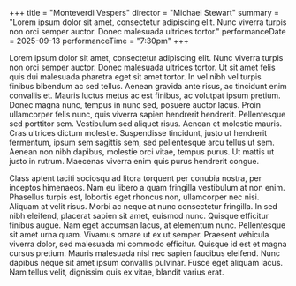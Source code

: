+++
title = "Monteverdi Vespers"
director = "Michael Stewart"
summary = "Lorem ipsum dolor sit amet, consectetur adipiscing elit. Nunc viverra turpis non orci semper auctor. Donec malesuada ultrices tortor."
performanceDate = 2025-09-13
performanceTime = "7:30pm"
+++


Lorem ipsum dolor sit amet, consectetur adipiscing elit. Nunc viverra turpis non orci semper auctor. Donec malesuada ultrices tortor. Ut sit amet felis quis dui malesuada pharetra eget sit amet tortor. In vel nibh vel turpis finibus bibendum ac sed tellus. Aenean gravida ante risus, ac tincidunt enim convallis et. Mauris luctus metus ac est finibus, ac volutpat ipsum pretium. Donec magna nunc, tempus in nunc sed, posuere auctor lacus. Proin ullamcorper felis nunc, quis viverra sapien hendrerit hendrerit. Pellentesque sed porttitor sem. Vestibulum sed aliquet risus. Aenean et molestie mauris. Cras ultrices dictum molestie. Suspendisse tincidunt, justo ut hendrerit fermentum, ipsum sem sagittis sem, sed pellentesque arcu tellus ut sem. Aenean non nibh dapibus, molestie orci vitae, tempus purus. Ut mattis ut justo in rutrum. Maecenas viverra enim quis purus hendrerit congue.

Class aptent taciti sociosqu ad litora torquent per conubia nostra, per inceptos himenaeos. Nam eu libero a quam fringilla vestibulum at non enim. Phasellus turpis est, lobortis eget rhoncus non, ullamcorper nec nisi. Aliquam at velit risus. Morbi ac neque at nunc consectetur fringilla. In sed nibh eleifend, placerat sapien sit amet, euismod nunc. Quisque efficitur finibus augue. Nam eget accumsan lacus, at elementum nunc. Pellentesque sit amet urna quam. Vivamus ornare ut ex ut semper. Praesent vehicula viverra dolor, sed malesuada mi commodo efficitur. Quisque id est et magna cursus pretium. Mauris malesuada nisl nec sapien faucibus eleifend. Nunc dapibus neque sit amet ipsum convallis pulvinar. Fusce eget aliquam lacus. Nam tellus velit, dignissim quis ex vitae, blandit varius erat.